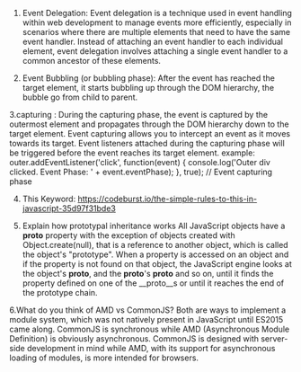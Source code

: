 1. Event Delegation: Event delegation is a technique used in event handling within web development to manage events more efficiently, especially in scenarios where there are multiple elements that need to have the same event handler. Instead of attaching an event handler to each individual element, event delegation involves attaching a single event handler to a common ancestor of these elements.

2.  Event Bubbling (or bubbling phase):
After the event has reached the target element, it starts bubbling up through the DOM hierarchy, the bubble go from child to parent.

3.capturing : During the capturing phase, the event is captured by the outermost element and propagates through the DOM hierarchy down to the target element.
Event capturing allows you to intercept an event as it moves towards its target.
Event listeners attached during the capturing phase will be triggered before the event reaches its target element.
example: outer.addEventListener('click', function(event) {
        console.log('Outer div clicked. Event Phase: ' + event.eventPhase);
    }, true); // Event capturing phase

4. This Keyword: https://codeburst.io/the-simple-rules-to-this-in-javascript-35d97f31bde3

5. Explain how prototypal inheritance works
All JavaScript objects have a __proto__ property with the exception of objects created with Object.create(null), that is a reference to another object, which is called the object's "prototype". When a property is accessed on an object and if the property is not found on that object, the JavaScript engine looks at the object's __proto__, and the __proto__'s __proto__ and so on, until it finds the property defined on one of the __proto__s or until it reaches the end of the prototype chain.

6.What do you think of AMD vs CommonJS?
Both are ways to implement a module system, which was not natively present in JavaScript until ES2015 came along. CommonJS is synchronous while AMD (Asynchronous Module Definition) is obviously asynchronous. CommonJS is designed with server-side development in mind while AMD, with its support for asynchronous loading of modules, is more intended for browsers.
